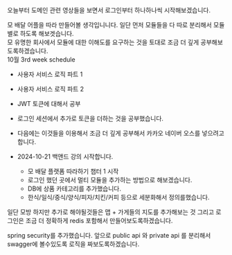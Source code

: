 오늘부터 도메인 관련 영상들을 보면서 로그인부터 하나하나씩 시작해보겠습니다.


모 배달 어플을 따라 만들어볼 생각입니니다.
일단 먼저 모듈들을 다 따로 분리해서 모듈별로 하도록 해보겟습니다.<br>
모 유명한 회사에서 모듈에 대한 이해도를 요구하는 것을 토대로 조금 더 깊게 공부해보도록하겠습니다.
<br>10월 3rd week schedule
* 사용자 서비스 로직 파트 1
* 사용자 서비스 로직 파트 2
* JWT 토큰에 대해서 공부
* 로그인 세션에서 추가로 토큰을 더하는 것을 공부했습니다. 
* 다음에는 이것들을 이용해서 조금 더 깊게 공부해서 카카오 네이버 오스를 넣으려고 합니다. 


* 2024-10-21 백앤드 강의 시작합니다.
    - 모 배달 플랫폼 따라하기 챕터 1 시작
    - 로그인 했던 곳에서 멀티 모듈을 추가하는 방법으로 해보겠습니다.
    - DB에 상품 카테고리를 추가했습니다. 
    - 한식/일식/중식/양식/피자/치킨/커피 등으로 세분화해서 정의를했습니다.
  
일단 모방 하지만 추가로 해야될것들은 맵 + 가게들의 지도를 추가해보는 것 그리고 로그인은 조금 더 정확하게 redis 포함해서 만들어보도록하겠습니다.

spring security를 추가했습니다.
앞으로 public api 와 private api 를 분리해서 swagger에 볼수있도록 로직을 짜보도록하겠습니다.